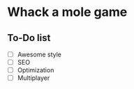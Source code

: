 # Whack a mole game
## To-Do list
- [ ] Awesome style
- [ ] SEO
- [ ] Optimization
- [ ] Multiplayer